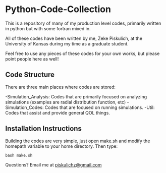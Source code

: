 # Python-Code-Collection

This is a repository of many of my production level codes, primarily written in python but with some fortran mixed in.

All of these codes have been written by me, Zeke Piskulich, at the University of Kansas during my time as a graduate student.

Feel free to use any pieces of these codes for your own works, but please point people here as well!

## Code Structure

There are three main places where codes are stored:

-Simulation\_Analysis: Codes that are primarily focused on analyzing simulations (examples are radial distribution function, etc)
-Simulation\_Codes: Codes that are focused on running simulations.
-Util: Codes that assist and provide general QOL things.

## Installation Instructions

Building the codes are very simple, just open make.sh and modify the homepath variable to your home directory. Then type:

```
bash make.sh
```

Questions? Email me at piskulichz@gmail.com
